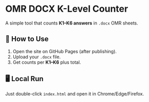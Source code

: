 # OMR DOCX K-Level Counter

A simple tool that counts **K1–K6 answers** in `.docx` OMR sheets.

## 🚀 How to Use
1. Open the site on GitHub Pages (after publishing).
2. Upload your `.docx` file.
3. Get counts per **K1–K6** plus total.

## 🖥️ Local Run
Just double-click `index.html` and open it in Chrome/Edge/Firefox.
